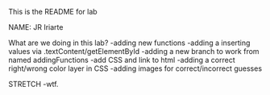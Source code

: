 This is the README for lab

NAME: JR Iriarte

What are we doing in this lab?
-adding new functions
-adding a inserting values via .textContent/getElementById
-adding a new branch to work from named addingFunctions
-add CSS and link to html
-adding a correct right/wrong color layer in CSS
-adding images for correct/incorrect guesses

STRETCH
-wtf.
